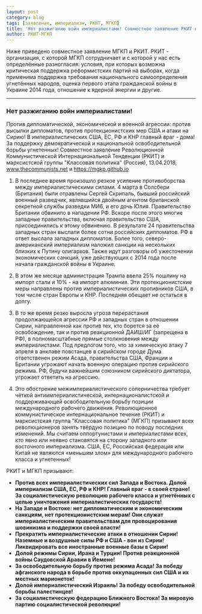 ```yaml
---
layout: post
category: blog
tags: [заявление, империализм, РКИТ, МГКП]
title: 'Нет разжиганию войн империалистами! Совместное заявление РКИТ и марксистской группы "Классовая политика"'
author: РКИТ-МГКП
---
```


Ниже приведено совместное заявление МГКП и РКИТ. РКИТ - организация, с которой МГКП сотрудничает и с которой у нас есть определённые разногласия: условия, при которых возможна критическая поддержка реформистских партий на выборах, когда применима поддержка требования национального самоопределения угнетённых народов, оценка первого этапа гражданской войны в Украине 2014 года, отношение к ядерной энергии и другие.

<hr/>

### Нет разжиганию войн империалистами!
Против дипломатической, экономической и военной агрессии: против высылки дипломатов, против протекционистских мер США и атаки на Сирию! В империалистических США, ЕС, РФ и КНР главный враг - дома! За поддержку демократической и национальной освободительной борьбы угнетенных! Совместное заявление Революционной Коммунистической Интернациональной Тенденции (РКИТ) и марксистской группы "Классовая политика" (Россия), 13.04.2018, www.thecommunists.net и https://mgkp.github.io

1. В последнее время произошло резкое усиление противоборства между империалистическими силами. 4 марта в Солсбери (Британия) были отравлены Сергей Скрипаль, бывший российский военный разведчик, являвшийся двойным агентом британской секретной службы разведки МИ6, и его дочь Юлия. Правительство Британии обвинило в нападении РФ. Вскоре после этого многие западные правительства, включая правительство США, присоединились к этому обвинению. В результате 24 правительства западных стран выслали более сотни российских дипломатов. РФ в ответ выслала западных дипломатов. Более того, северо-американский империализм наложил санкции на нескольких близких к Путину олигархов. Также идут разговоры об ужесточении экономических санкций, уже действующих с 2014 года после начала гражданской войны в Украине.

2. В этом же месяце администрация Трампа ввела 25% пошлину на импорт стали и 10% - на импорт алюминия. Эти протекционистские меры направлены против империалистических противников США, в том числе стран Европы и КНР. Последняя обещает не остаться в долгу.

3. В то же время резко выросла угроза перерастания продолжающейся агрессии РФ и западных стран в отношении Сирии, направленной как против тех, кто борется за её освобождение, так и против реакционной ДАИШ/ИГ (запрещена в РФ), в полномасштабные прямые столкновения между империалистами. Под предлогом того, что за химическую атаку 7 апреля в анклаве повстанцев в сирийском городе Дума ответственен режим Асада, правительства США, Франции и Британии угрожают начать военную операцию против сирийского режима. РФ, будучи важнейшим союзником сирийского диктатора, угрожает ответить на агрессию.

4. Это обострение межимпериалистического соперничества требует чёткой антиимпериалистической, интернационалистской и поддерживающей освободительную борьбу позиции международного рабочего движения. Революционное коммунистическое интернациональное течение (РКИТ) и марксистская группа "Классовая политика" (МГКП) призывают всех революционеров занять твёрдую позицию по поводу последних изменений. Мы считаем оппортунистами и империалистами всех, кто явно или неявно становятся на сторону западного или восточного империализма. США, ЕС, Российская федерация или Китай не являются «меньшим злом» для международного рабочего класса и угнетенных!

РКИТ и МГКП призывают:

* **Против всех империалистических сил Запада и Востока. Долой империализм США, ЕС, РФ и КНР! Главный враг - в своей стране! За социалистическую революцию рабочего класса и угнетённых с целью уничтожения империалистических государств!**
* **На Западе и Востоке: нет дипломатическим и экономическим санкциям, нет протекционистским мерам! Они служат империалистическим правительствам для провоцирования шовинизма и поддержки своей власти!**
* **Прекратить империалистические атаки в отношении Сирии! Наземные и воздушные силы РФ и США - вон из Сирии! Ликвидировать все иностранные военные базы в Сирии!**
* **Долой режимы Сирии, Ирана и Турции! Против реакционной войны Саудовской Аравии в Йемене!**
* **За освободительную борьбу против режима Асада! За победу афганского народа в борьбе против оккупацонных сил США и их местных марионеток!**
* **Долой империалистический Израиль! За победу освободительной борьбы палестинцев!**
* **За социалистическую федерацию Ближнего Востока! За мировую партию социалистической революции!**
